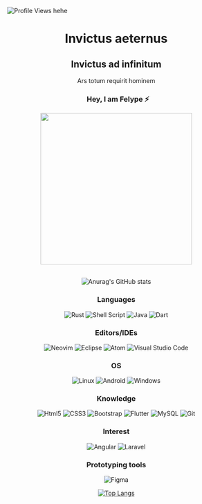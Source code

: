 <!-- Olá, curioso(a) -->

<!-- ![modus invictus insanus](https://user-images.githubusercontent.com/89306240/208924372-924b902b-d557-43e3-947d-9415b46739c1.jpg) -->

<!--https://user-images.githubusercontent.com/89306240/208952148-67b2053b-ad63-477d-9110-71f6ff025356.png-->

<!--https://user-images.githubusercontent.com/89306240/208956052-9bb4525b-07f2-4ced-9730-c35af7cb93d3.png-->


![Profile Views hehe](https://komarev.com/ghpvc/?username=FelypeInvictus&color=red&style=float)

<span align="center">
<h1> Invictus aeternus</h1>
<h2>Invictus ad infinitum</h2>
<p> Ars totum requirit hominem </p>
</span>

<h3 align="center">
 &nbsp; Hey, I am Felype ⚡
</h3>

<div align="center">
<img src="" width="350" align="middle">
</div>
<br>
<div align="center">

![Anurag's GitHub stats](https://github-readme-stats.vercel.app/api?username=FelypeInvictus&show_icons=true&theme=darcula)


### Languages
![Rust](https://img.shields.io/badge/rust-%23000000.svg?style=for-the-badge&logo=rust&logoColor=white)
![Shell Script](https://img.shields.io/badge/shell_script-%23121011.svg?style=for-the-badge&logo=gnu-bash&logoColor=white)
![Java](https://img.shields.io/badge/java-%23ED8B00.svg?style=for-the-badge&logo=java&logoColor=white)
![Dart](https://img.shields.io/badge/dart-%230175C2.svg?style=for-the-badge&logo=dart&logoColor=white)

### Editors/IDEs
![Neovim](https://img.shields.io/badge/NeoVim-%2357A143.svg?&style=for-the-badge&logo=neovim&logoColor=white)
![Eclipse](https://img.shields.io/badge/Eclipse-FE7A16.svg?style=for-the-badge&logo=Eclipse&logoColor=white)
![Atom](https://img.shields.io/badge/Atom-%2366595C.svg?style=for-the-badge&logo=atom&logoColor=white)
![Visual Studio Code](https://img.shields.io/badge/Visual%20Studio%20Code-0078d7.svg?style=for-the-badge&logo=visual-studio-code&logoColor=white)

### OS
![Linux](https://img.shields.io/badge/Linux-FCC624?style=for-the-badge&logo=linux&logoColor=black)
![Android](https://img.shields.io/badge/Android-3DDC84?style=for-the-badge&logo=android&logoColor=white)
![Windows](https://img.shields.io/badge/Windows-0078D6?style=for-the-badge&logo=windows&logoColor=white)

### Knowledge

![Html5](https://img.shields.io/badge/html5%20-%23E34F26.svg?&style=for-the-badge&logo=html5&logoColor=white)
![CSS3](https://img.shields.io/badge/css3%20-%231572B6.svg?&style=for-the-badge&logo=css3&logoColor=white)
![Bootstrap](https://img.shields.io/badge/bootstrap-%23563D7C.svg?style=for-the-badge&logo=bootstrap&logoColor=white)
![Flutter](https://img.shields.io/badge/Flutter-%2302569B.svg?style=for-the-badge&logo=Flutter&logoColor=white)
![MySQL](https://img.shields.io/badge/mysql-%2300f.svg?style=for-the-badge&logo=mysql&logoColor=white)
![Git](https://img.shields.io/badge/git%20-%23F05033.svg?&style=for-the-badge&logo=git&logoColor=white)

### Interest
![Angular](https://img.shields.io/badge/angular-%23DD0031.svg?style=for-the-badge&logo=angular&logoColor=white)
![Laravel](https://img.shields.io/badge/laravel-%23FF2D20.svg?style=for-the-badge&logo=laravel&logoColor=white)

### Prototyping tools
![Figma](https://img.shields.io/badge/figma-%23F24E1E.svg?style=for-the-badge&logo=figma&logoColor=white)




[![Top Langs](https://github-readme-stats.vercel.app/api/top-langs/?username=FelypeInvictus&hide=portugol&layout=compact&theme=darcula)](https://github.com/FelypeInvictus/github-readme-stats)

</div>





<!--
**FelypeInvictus/FelypeInvictus** is a ✨ _special_ ✨ repository because its `README.md` (this file) appears on your GitHub profile.

Here are some ideas to get you started:

- 🔭 I’m currently working on ...
- 🌱 I’m currently learning ...
- 👯 I’m looking to collaborate on ...
- 🤔 I’m looking for help with ...
- 💬 Ask me about ...
- 📫 How to reach me: ...
- 😄 Pronouns: ...
- ⚡ Fun fact: ...
-->
